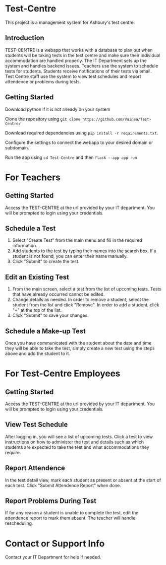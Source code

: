 # Test-Centre

This project is a management system for Ashbury's test centre. 

## Introduction

TEST-CENTRE is a webapp that works with a database to plan out when students will be taking tests in the test centre and make sure their individual accommodation are handled properly. The IT Department sets up the system and handles backend issues. Teachers use the system to schedule tests for students. Students receive notifications of their tests via email. Test Centre staff use the system to view test schedules and report attendence or problems during tests.


## Getting Started

Download python if it is not already on your system

Clone the repository using `git clone https://github.com/Vuinea/Test-Centre/`

Download required dependencies using `pip install -r requirements.txt`.

Configure the settings to connect the webapp to your desired domain or subdomain.

Run the app using `cd Test-Centre` and then `flask --app app run`

# For Teachers

## Getting Started

Access the TEST-CENTRE at the url provided by your IT department. You will be prompted to login using your credentials.

## Schedule a Test

1. Select "Create Test" from the main menu and fill in the required information.
2. Add students to the test by typing their names into the search box. If a student is not found, you can enter their name manually.
3. Click "Submit" to create the test.

## Edit an Existing Test

1. From the main screen, select a test from the list of upcoming tests. Tests that have already occurred cannot be edited.
2. Change details as needed. In order to remove a student, select the student from the list and click "Remove". In order to add a student, click "+" at the top of the list.
3. Click "Submit" to save your changes.

## Schedule a Make-up Test

Once you have communicated with the student about the date and time they will be able to take the test, simply create a new test using the steps above and add the student to it.

# For Test-Centre Employees

## Getting Started

Access the TEST-CENTRE at the url provided by your IT department. You will be prompted to login using your credentials.

## View Test Schedule

After logging in, you will see a list of upcoming tests. Click a test to view instructions on how to administer the test and details such as which students are expected to take the test and what accommodations they require.

## Report Attendence

In the test detail view, mark each student as present or absent at the start of each test. Click "Submit Attendence Report" when done.

## Report Problems During Test

If for any reason a student is unable to complete the test, edit the attendence report to mark them absent. The teacher will handle rescheduling.

# Contact or Support Info

Contact your IT Department for help if needed.
